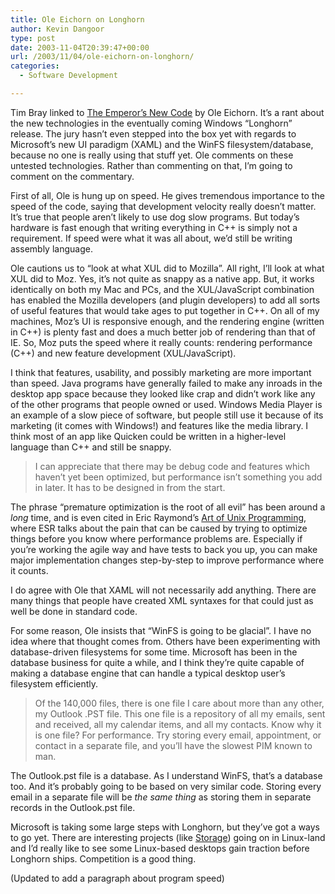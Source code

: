 ```yaml
---
title: Ole Eichorn on Longhorn
author: Kevin Dangoor
type: post
date: 2003-11-04T20:39:47+00:00
url: /2003/11/04/ole-eichorn-on-longhorn/
categories:
  - Software Development

---
```

Tim Bray linked to [The Emperor&#8217;s New Code][1] by Ole Eichorn. It&#8217;s a rant about the new technologies in the eventually coming Windows &#8220;Longhorn&#8221; release. The jury hasn&#8217;t even stepped into the box yet with regards to Microsoft&#8217;s new UI paradigm (XAML) and the WinFS filesystem/database, because no one is really using that stuff yet. Ole comments on these untested technologies. Rather than commenting on that, I&#8217;m going to comment on the commentary.

First of all, Ole is hung up on speed. He gives tremendous importance to the speed of the code, saying that development velocity really doesn&#8217;t matter. It&#8217;s true that people aren&#8217;t likely to use dog slow programs. But today&#8217;s hardware is fast enough that writing everything in C++ is simply not a requirement. If speed were what it was all about, we&#8217;d still be writing assembly language.

Ole cautions us to &#8220;look at what XUL did to Mozilla&#8221;. All right, I&#8217;ll look at what XUL did to Moz. Yes, it&#8217;s not quite as snappy as a native app. But, it works identically on both my Mac and PCs, and the XUL/JavaScript combination has enabled the Mozilla developers (and plugin developers) to add all sorts of useful features that would take ages to put together in C++. On all of my machines, Moz&#8217;s UI is responsive enough, and the rendering engine (written in C++) is plenty fast and does a much better job of rendering than that of IE. So, Moz puts the speed where it really counts: rendering performance (C++) and new feature development (XUL/JavaScript).

I think that features, usability, and possibly marketing are more important than speed. Java programs have generally failed to make any inroads in the desktop app space because they looked like crap and didn&#8217;t work like any of the other programs that people owned or used. Windows Media Player is an example of a slow piece of software, but people still use it because of its marketing (it comes with Windows!) and features like the media library. I think most of an app like Quicken could be written in a higher-level language than C++ and still be snappy.

> I can appreciate that there may be debug code and features which haven&#8217;t yet been optimized, but performance isn&#8217;t something you add in later. It has to be designed in from the start.

The phrase &#8220;premature optimization is the root of all evil&#8221; has been around a _long_ time, and is even cited in Eric Raymond&#8217;s [Art of Unix Programming][2], where ESR talks about the pain that can be caused by trying to optimize things before you know where performance problems are. Especially if you&#8217;re working the agile way and have tests to back you up, you can make major implementation changes step-by-step to improve performance where it counts.

I do agree with Ole that XAML will not necessarily add anything. There are many things that people have created XML syntaxes for that could just as well be done in standard code.

For some reason, Ole insists that &#8220;WinFS is going to be glacial&#8221;. I have no idea where that thought comes from. Others have been experimenting with database-driven filesystems for some time. Microsoft has been in the database business for quite a while, and I think they&#8217;re quite capable of making a database engine that can handle a typical desktop user&#8217;s filesystem efficiently.

> Of the 140,000 files, there is one file I care about more than any other, my Outlook .PST file. This one file is a repository of all my emails, sent and received, all my calendar items, and all my contacts. Know why it is one file? For performance. Try storing every email, appointment, or contact in a separate file, and you&#8217;ll have the slowest PIM known to man.

The Outlook.pst file is a database. As I understand WinFS, that&#8217;s a database too. And it&#8217;s probably going to be based on very similar code. Storing every email in a separate file will be _the same thing_ as storing them in separate records in the Outlook.pst file.

Microsoft is taking some large steps with Longhorn, but they&#8217;ve got a ways to go yet. There are interesting projects (like [Storage][3]) going on in Linux-land and I&#8217;d really like to see some Linux-based desktops gain traction before Longhorn ships. Competition is a good thing.
  
(Updated to add a paragraph about program speed)

 [1]: http://w-uh.com/index.cgi/articles/031102-emperors_new_code.html "Critical Section - The Emperor's New Code"
 [2]: http://www.catb.org/~esr/writings/taoup/html/ch01s06.html#rule_of_optimization
 [3]: http://www.gnome.org/~seth/storage/